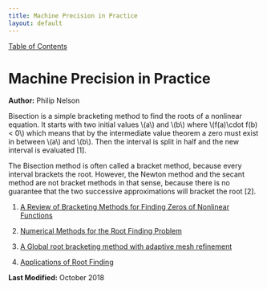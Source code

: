 ```yaml
---
title: Machine Precision in Practice
layout: default
---
```

<a href="https://philipnelson5.github.io/math4610/SoftwareManual"> Table of Contents </a>
# Machine Precision in Practice

**Author:** Philip Nelson

Bisection is a simple bracketing method to find the roots of a nonlinear equation. It starts with two initial values \\(a\\) and \\(b\\) where \\(f(a)\cdot f(b) < 0\\) which means that by the intermediate value theorem a zero must exist in between \\(a\\) and \\(b\\). Then the interval is split in half and the new interval is evaluated [1].

The Bisection method is often called a bracket method, because every interval brackets the root. However, the Newton method and the secant method are not bracket methods in that sense, because there is no guarantee that the two successive approximations will bracket the root [2].

1. [A Review of Bracketing Methods for Finding Zeros of Nonlinear Functions](http://www.m-hikari.com/ams/ams-2018/ams-1-4-2018/p/intepAMS1-4-2018.pdf)

2. [Numerical Methods for the Root Finding Problem](http://www.math.niu.edu/~dattab/MATH435.2013/ROOT_FINDING.pdf)

3. [A Global root bracketing method with adaptive mesh refinement](https://arxiv.org/pdf/1501.05298.pdf)

4. [Applications of Root Finding](https://www.reed.edu/physics/courses/P200.L.S11/Physics200Lab/files/Bisection.pdf)

**Last Modified:** October 2018
